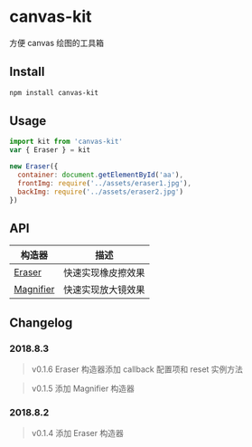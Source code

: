 # canvas-kit
方便 canvas 绘图的工具箱

## Install
```bash
npm install canvas-kit
```

## Usage
```js
import kit from 'canvas-kit'
var { Eraser } = kit

new Eraser({
  container: document.getElementById('aa'),
  frontImg: require('../assets/eraser1.jpg'),
  backImg: require('../assets/eraser2.jpg')
})
```

## API

构造器 | 描述
--- | ---
[Eraser](https://github.com/hamger/canvas-demo/tree/master/src/eraser) | 快速实现橡皮擦效果
[Magnifier](https://github.com/hamger/canvas-demo/tree/master/src/magnifier) | 快速实现放大镜效果

## Changelog
### 2018.8.3
> v0.1.6 Eraser 构造器添加 callback 配置项和 reset 实例方法

> v0.1.5 添加 Magnifier 构造器

### 2018.8.2
> v0.1.4 添加 Eraser 构造器